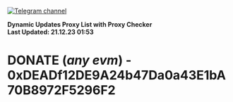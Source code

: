 [![Telegram channel](https://img.shields.io/endpoint?url=https://runkit.io/damiankrawczyk/telegram-badge/branches/master?url=https://t.me/n4z4v0d)](https://t.me/n4z4v0d) 

**Dynamic Updates Proxy List with Proxy Checker**  
**Last Updated: 21.12.23 01:53**

# DONATE (_any evm_) - 0xDEADf12DE9A24b47Da0a43E1bA70B8972F5296F2
